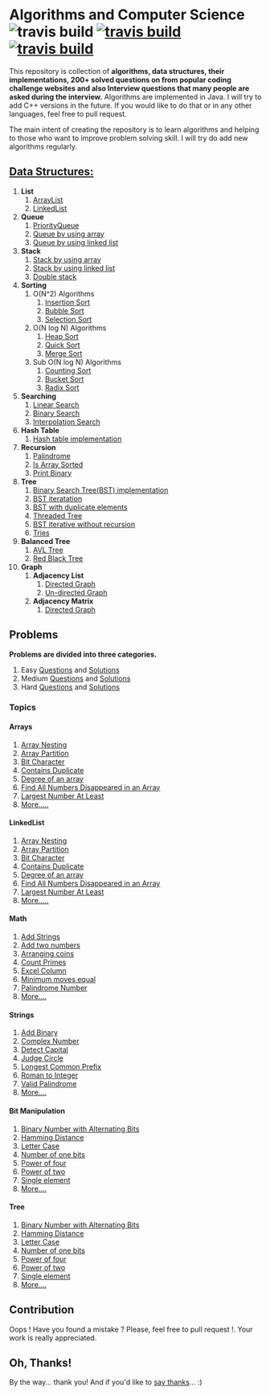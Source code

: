 # Algorithms and Computer Science ![travis build](https://img.shields.io/badge/language-Java%2FC%2B%2B-blue.svg) [![travis build](https://img.shields.io/packagist/l/doctrine/orm.svg)](https://github.com/bakhodir10/AlgoCS/blob/master/LICENSE) [![travis build](https://img.shields.io/badge/say-thanks-ff69b4.svg)](https://saythanks.io/to/bakhodir10)

This repository is collection of **algorithms, data structures, their implementations,
200+ solved questions on from popular coding challenge websites and
also Interview questions that many people are asked during the interview.**
Algorithms are implemented in Java. I will try to add C++ versions in the future.
If you would like to do that or in any other languages, feel free to pull request. 
 
The main intent of creating the repository is 
to learn algorithms and helping to those who want to improve problem solving skill. I will try do add new
algorithms regularly.
## [Data Structures:](https://github.com/bakhodir10/AlgoCS/tree/master/src/ds)

1.  **List**
    1.  [ArrayList](https://github.com/bakhodir10/AlgoCS/blob/master/src/ds/arraylist/ArrayList.java)
    2.  [LinkedList](https://github.com/bakhodir10/AlgoCS/tree/master/src/ds/linkedlist)
2.  **Queue**
    1.  [PriorityQueue](https://github.com/bakhodir10/AlgoCS/blob/master/src/ds/queue/PriorityQueue.java)
    2.  [Queue by using array](https://github.com/bakhodir10/AlgoCS/blob/master/src/ds/queue/QueueArray.java)
    3.  [Queue by using linked list](https://github.com/bakhodir10/AlgoCS/blob/master/src/ds/queue/QueueLinkedList.java)
3.  **Stack**
    1.  [Stack by using array](https://github.com/bakhodir10/AlgoCS/blob/master/src/ds/stack/StackArray.java)
    2.  [Stack by using linked list](https://github.com/bakhodir10/AlgoCS/blob/master/src/ds/stack/StackLinkedList.java)  
    3.  [Double stack](https://github.com/bakhodir10/AlgoCS/blob/master/src/ds/stack/StackDouble.java)
4.  **Sorting**
    1. O(N^2) Algorithms
        1. [Insertion Sort](https://github.com/bakhodir10/AlgoCS/blob/master/src/ds/sorting/InsertionSort.java)
        2. [Bubble Sort](https://github.com/bakhodir10/AlgoCS/blob/master/src/ds/sorting/BubbleSort.java)
        3. [Selection Sort](https://github.com/bakhodir10/AlgoCS/blob/master/src/ds/sorting/SelectionSort.java)
    2. O(N log N) Algorithms
        1. [Heap Sort](https://github.com/bakhodir10/AlgoCS/blob/master/src/ds/sorting/HeapSort.java)
        2. [Quick Sort](https://github.com/bakhodir10/AlgoCS/blob/master/src/ds/sorting/QuickSort.java)
        3. [Merge Sort](https://github.com/bakhodir10/AlgoCS/blob/master/src/ds/sorting/MergeSort.java)
    3. Sub O(N log N) Algorithms
        1. [Counting Sort](https://github.com/bakhodir10/AlgoCS/blob/master/src/ds/sorting/CountingSort.java)
        2. [Bucket Sort](https://github.com/bakhodir10/AlgoCS/blob/master/src/ds/sorting/BucketSort.java)
        3. [Radix Sort](https://github.com/bakhodir10/AlgoCS/blob/master/src/ds/sorting/RadixSort.java)
5.  **Searching**
    1. [Linear Search](https://github.com/bakhodir10/AlgoCS/blob/master/src/ds/searching/BinarySearch.java)
    2. [Binary Search](https://github.com/bakhodir10/AlgoCS/blob/master/src/ds/searching/BinarySearch.java)
    3. [Interpolation Search](https://github.com/bakhodir10/AlgoCS/blob/master/src/ds/searching/BinarySearch.java)
6.  **Hash Table**
    1.  [Hash table implementation](https://github.com/bakhodir10/AlgoCS/blob/master/src/ds/hashtable/HashTable.java)
7.  **Recursion**
    1. [Palindrome](https://github.com/bakhodir10/AlgoCS/blob/master/src/ds/recursion/Palindrome.java)
    2. [Is Array Sorted](https://github.com/bakhodir10/AlgoCS/blob/master/src/ds/recursion/SortedArray.java)
    3. [Print Binary](https://github.com/bakhodir10/AlgoCS/blob/master/src/ds/recursion/PrintBinary.java)
8.  **Tree**
    1. [Binary Search Tree(BST) implementation](https://github.com/bakhodir10/AlgoCS/blob/master/src/ds/tree/BST.java)
    2. [BST iteratation](https://github.com/bakhodir10/AlgoCS/blob/master/src/ds/tree/BSTIterative.java)
    3. [BST with duplicate elements](https://github.com/bakhodir10/AlgoCS/blob/master/src/ds/tree/BSTWithDuplicate.java)
    4. [Threaded Tree](https://github.com/bakhodir10/AlgoCS/blob/master/src/ds/tree/ThreadedTree.java)
    5. [BST iterative without recursion](https://github.com/bakhodir10/AlgoCS/blob/master/src/ds/tree/TraversalIterative.java)
    6. [Tries](https://github.com/bakhodir10/AlgoCS/blob/master/src/ds/tree/Tries.java)    
9.  **Balanced Tree**
    1. [AVL Tree](https://github.com/bakhodir10/AlgoCS/blob/master/src/ds/balanced_tree/AVLTree.java)
    2. [Red Black Tree](https://github.com/bakhodir10/AlgoCS/blob/master/src/ds/balanced_tree/RedBlackTree.java)    
10. **Graph**
    1. **Adjacency List**
        1. [Directed Graph](https://github.com/bakhodir10/AlgoCS/blob/master/src/ds/graph/adjacency_list/DirectedGraph.java)
        2. [Un-directed Graph](https://github.com/bakhodir10/AlgoCS/blob/master/src/ds/graph/adjacency_list/UnDirectedGraph.java)
    2. **Adjacency Matrix**
        1. [Directed Graph](https://github.com/bakhodir10/AlgoCS/blob/master/src/ds/graph/adjacency_matrix/DirectedGraph.java)
    
## Problems

**Problems are divided into three categories.**

1. Easy [Questions](https://github.com/bakhodir10/AlgoCS/blob/master/src/problems/easy.txt) and [Solutions](https://github.com/bakhodir10/AlgoCS/tree/master/src/problems/easy)
2. Medium [Questions](https://github.com/bakhodir10/AlgoCS/blob/master/src/problems/medium.txt) and [Solutions](https://github.com/bakhodir10/AlgoCS/tree/master/src/problems/medium)
3. Hard [Questions](https://github.com/bakhodir10/AlgoCS/blob/master/src/problems/hard.txt) and [Solutions](https://github.com/bakhodir10/AlgoCS/tree/master/src/problems/hard)  

### Topics

#### Arrays

   1.   [Array Nesting](https://github.com/bakhodir10/AlgoCS/blob/master/src/problems/array/ArrayNesting_565.java)
   2.   [Array Partition](https://github.com/bakhodir10/AlgoCS/blob/master/src/problems/array/ArrayPartition_561.java)
   3.   [Bit Character](https://github.com/bakhodir10/AlgoCS/blob/master/src/problems/array/BitCharacter_717.java)
   4.   [Contains Duplicate](https://github.com/bakhodir10/AlgoCS/blob/master/src/problems/array/ConsDuplicate_217.java)
   5.   [Degree of an array](https://github.com/bakhodir10/AlgoCS/blob/master/src/problems/array/DegreeArray_697.java)
   6.   [Find All Numbers Disappeared in an Array](https://github.com/bakhodir10/AlgoCS/blob/master/src/problems/array/FindAllDisArr_448.java)
   7.   [Largest Number At Least](https://github.com/bakhodir10/AlgoCS/blob/master/src/problems/array/LargestNumAtLeast_747.java)
   8.  [More.....](https://github.com/bakhodir10/AlgoCS/tree/master/src/problems/array)

#### LinkedList
   1.   [Array Nesting](https://github.com/bakhodir10/AlgoCS/blob/master/src/problems/array/ArrayNesting_565.java)
   2.   [Array Partition](https://github.com/bakhodir10/AlgoCS/blob/master/src/problems/array/ArrayPartition_561.java)
   3.   [Bit Character](https://github.com/bakhodir10/AlgoCS/blob/master/src/problems/array/BitCharacter_717.java)
   4.   [Contains Duplicate](https://github.com/bakhodir10/AlgoCS/blob/master/src/problems/array/ConsDuplicate_217.java)
   5.   [Degree of an array](https://github.com/bakhodir10/AlgoCS/blob/master/src/problems/array/DegreeArray_697.java)
   6.   [Find All Numbers Disappeared in an Array](https://github.com/bakhodir10/AlgoCS/blob/master/src/problems/array/FindAllDisArr_448.java)
   7.   [Largest Number At Least](https://github.com/bakhodir10/AlgoCS/blob/master/src/problems/array/LargestNumAtLeast_747.java)
   8.  [More.....](https://github.com/bakhodir10/AlgoCS/tree/master/src/problems/array)

#### Math

   1.   [Add Strings](https://github.com/bakhodir10/AlgoCS/blob/master/src/problems/math/AddStrings_415.java)
   2.   [Add two numbers](https://github.com/bakhodir10/AlgoCS/blob/master/src/problems/math/AddTwoNumbers_2.java)
   3.   [Arranging coins](https://github.com/bakhodir10/AlgoCS/blob/master/src/problems/math/ArrangingCoins_441.java)
   4.   [Count Primes](https://github.com/bakhodir10/AlgoCS/blob/master/src/problems/math/CountPrimes_204.java)
   5.   [Excel Column](https://github.com/bakhodir10/AlgoCS/blob/master/src/problems/math/ExcelColumn_168.java)
   6.   [Minimum moves equal](https://github.com/bakhodir10/AlgoCS/blob/master/src/problems/math/MinimumMovesEqual_453.java)
   7.   [Palindrome Number](https://github.com/bakhodir10/AlgoCS/blob/master/src/problems/math/PalindromeNumber_9.java)
   8.  [More....](https://github.com/bakhodir10/AlgoCS/tree/master/src/problems/math)

#### Strings

   1.   [Add Binary](https://github.com/bakhodir10/AlgoCS/blob/master/src/problems/string/AddBinary_67.java)
   2.   [Complex Number](https://github.com/bakhodir10/AlgoCS/blob/master/src/problems/string/ComplexNumber_537.java)
   3.   [Detect Capital](https://github.com/bakhodir10/AlgoCS/blob/master/src/problems/string/DetectCapital_520.java)
   4.   [Judge Circle](https://github.com/bakhodir10/AlgoCS/blob/master/src/problems/string/JudgeCircle_657.java)
   5.   [Longest Common Prefix](https://github.com/bakhodir10/AlgoCS/blob/master/src/problems/string/LongestCommonPrefix_14.java)
   6.   [Roman to Integer](https://github.com/bakhodir10/AlgoCS/blob/master/src/problems/string/RomanToInteger_13.java)
   7.   [Valid Palindrome](https://github.com/bakhodir10/AlgoCS/blob/master/src/problems/string/ValidPalindrome_125.java) 
   8.   [More....](https://github.com/bakhodir10/AlgoCS/tree/master/src/problems/string)

#### Bit Manipulation

   1.   [Binary Number with Alternating Bits]()
   2.   [Hamming Distance](https://github.com/bakhodir10/AlgoCS/blob/master/src/problems/string/ComplexNumber_537.java)
   3.   [Letter Case](https://github.com/bakhodir10/AlgoCS/blob/master/src/problems/string/DetectCapital_520.java)
   4.   [Number of one bits](https://github.com/bakhodir10/AlgoCS/blob/master/src/problems/string/JudgeCircle_657.java)
   5.   [Power of four](https://github.com/bakhodir10/AlgoCS/blob/master/src/problems/string/LongestCommonPrefix_14.java)
   6.   [Power of two](https://github.com/bakhodir10/AlgoCS/blob/master/src/problems/string/RomanToInteger_13.java)
   7.   [Single element](https://github.com/bakhodir10/AlgoCS/blob/master/src/problems/string/ValidPalindrome_125.java) 
   8.   [More....](https://github.com/bakhodir10/AlgoCS/tree/master/src/problems/string)

#### Tree

   1.   [Binary Number with Alternating Bits]()
   2.   [Hamming Distance](https://github.com/bakhodir10/AlgoCS/blob/master/src/problems/string/ComplexNumber_537.java)
   3.   [Letter Case](https://github.com/bakhodir10/AlgoCS/blob/master/src/problems/string/DetectCapital_520.java)
   4.   [Number of one bits](https://github.com/bakhodir10/AlgoCS/blob/master/src/problems/string/JudgeCircle_657.java)
   5.   [Power of four](https://github.com/bakhodir10/AlgoCS/blob/master/src/problems/string/LongestCommonPrefix_14.java)
   6.   [Power of two](https://github.com/bakhodir10/AlgoCS/blob/master/src/problems/string/RomanToInteger_13.java)
   7.   [Single element](https://github.com/bakhodir10/AlgoCS/blob/master/src/problems/string/ValidPalindrome_125.java) 
   8.   [More....](https://github.com/bakhodir10/AlgoCS/tree/master/src/problems/string)
   
## Contribution

Oops ! Have you found a mistake ? Please, feel free to pull request !. Your work is really appreciated.
        
## Oh, Thanks!

By the way... thank you! And if you'd like to [say thanks](https://saythanks.io/to/bakhodir10)... :)        
